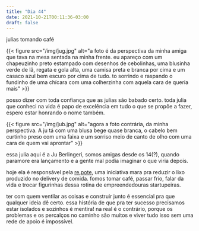 ```yaml
---
title: "Dia 44"
date: 2021-10-21T00:11:36-03:00
draft: false
---
```


julias tomando café

{{< figure src="/img/jug.jpg" alt="a foto é da perspectiva da minha amiga que tava na mesa sentada na minha frente. eu apareço com um chapeuzinho preto estampado com desenhos de cebolinhas, uma blusinha verde de lâ, regata e gola alta, uma camisa preta e branca por cima e um casaco azul bem escuro por cima de tudo. to sorrindo e raspando o fundinho de uma chícara com uma colherzinha com aquela cara de queria mais" >}}

posso dizer com toda confiança que as julias são babado certo. toda julia que conheci na vida é papo de excelência em tudo o que se propõe a fazer, espero estar honrando o nome também.

{{< figure src="/img/jub.jpg" alt="agora a foto contrária, da minha perspectiva. A ju tá com uma blusa bege quase branca, o cabelo bem curtinho preso com uma faixa e um sorriso meio de canto de olho com uma cara de quem vai aprontar" >}}

essa julia aqui é a Ju Berlingeri, somos amigas desde os 14(?), quando paramore era lançamento e a gente mal podia imaginar o que viria depois. 

hoje ela é responsável pela [re.pote](https://www.repote.com.br/), uma iniciativa mara pra reduzir o lixo produzido no delivery de comida. fomos tomar café, passar frio, falar da vida e trocar figurinhas dessa rotina de empreendedouras startupeiras.

ter com quem ventilar as coisas e construir junto é essencial pra que qualquer ideia dê certo. essa história de que pra ter sucesso precisamos estar isolados e sozinhos é mentira! na real é o contrário, porque os problemas e os percalços no caminho são muitos e viver tudo isso sem uma rede de apoio é impossível.